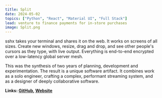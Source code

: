 ```yaml
---
title: Split
date: 2024-05-02
topics: ["Python", "React", "Material UI", "Full Stack"]
lead: venture to finance payments for in-store purchases
image: Split.png
---
```


sshx takes your terminal and shares it on the web. It works on screens of all
sizes. Create new windows, resize, drag and drop, and see other people's cursors
as they type, with live output. Everything is end-to-end encrypted over a
low-latency global server mesh.

This was the synthesis of two years of planning, development and
experimentation. The result is a unique software artifact. It combines work as a
solo engineer, crafting a complex, performant streaming system, and as a
designer of deeply collaborative software.

**Links: [GitHub](https://github.com/dylanhans), [Website]()**
